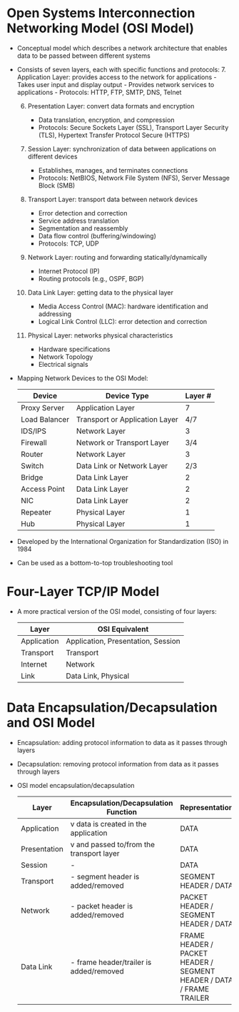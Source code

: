 # Open Systems Interconnection Networking Model (OSI Model)

- Conceptual model which describes a network architecture that enables data to be passed between different systems

- Consists of seven layers, each with specific functions and protocols:
    7. Application Layer: provides access to the network for applications
        - Takes user input and display output
        - Provides network services to applications
        - Protocols: HTTP, FTP, SMTP, DNS, Telnet

    6. Presentation Layer: convert data formats and encryption
        - Data translation, encryption, and compression
        - Protocols: Secure Sockets Layer (SSL), Transport Layer Security (TLS), Hypertext Transfer Protocol Secure (HTTPS)

    5. Session Layer: synchronization of data between applications on different devices
        - Establishes, manages, and terminates connections
        - Protocols: NetBIOS, Network File System (NFS), Server Message Block (SMB)

    4. Transport Layer: transport data between network devices
        - Error detection and correction
        - Service address translation
        - Segmentation and reassembly
        - Data flow control (buffering/windowing)
        - Protocols: TCP, UDP

    3. Network Layer: routing and forwarding statically/dynamically
        - Internet Protocol (IP)
        - Routing protocols (e.g., OSPF, BGP)

    2. Data Link Layer: getting data to the physical layer
        - Media Access Control (MAC): hardware identification and addressing
        - Logical Link Control (LLC): error detection and correction

    1. Physical Layer: networks physical characteristics
        - Hardware specifications
        - Network Topology
        - Electrical signals 

- Mapping Network Devices to the OSI Model:

    | Device        | Device Type                    | Layer # |
    |---------------|--------------------------------|---------|
    | Proxy Server  | Application Layer              | 7       |
    | Load Balancer | Transport or Application Layer | 4/7     |
    | IDS/IPS       | Network Layer                  | 3       |
    | Firewall      | Network or Transport Layer     | 3/4     |
    | Router        | Network Layer                  | 3       |
    | Switch        | Data Link or Network Layer     | 2/3     |
    | Bridge        | Data Link Layer                | 2       |
    | Access Point  | Data Link Layer                | 2       |
    | NIC           | Data Link Layer                | 2       |
    | Repeater      | Physical Layer                 | 1       |
    | Hub           | Physical Layer                 | 1       |


- Developed by the International Organization for Standardization (ISO) in 1984

- Can be used as a bottom-to-top troubleshooting tool

# Four-Layer TCP/IP Model
- A more practical version of the OSI model, consisting of four layers:

    | Layer       | OSI Equivalent                     |
    |-------------|------------------------------------|
    | Application | Application, Presentation, Session |
    | Transport   | Transport                          |
    | Internet    | Network                            |
    | Link        | Data Link, Physical                |

# Data Encapsulation/Decapsulation and OSI Model
- Encapsulation: adding protocol information to data as it passes through layers

- Decapsulation: removing protocol information from data as it passes through layers

- OSI model encapsulation/decapsulation

    | Layer        | Encapsulation/Decapsulation Function     | Representation                        |
    |--------------|------------------------------------------|---------------------------------------|
    | Application  | v data is created in the application     | DATA                                  |
    | Presentation | v and passed to/from the transport layer | DATA                                  |
    | Session      | -                                        | DATA                                  |
    | Transport    | - segment header is added/removed        | SEGMENT HEADER / DATA                 |
    | Network      | - packet header is added/removed         | PACKET HEADER / SEGMENT HEADER / DATA |
    | Data Link    | - frame header/trailer is added/removed  | FRAME HEADER / PACKET HEADER / SEGMENT HEADER / DATA / FRAME TRAILER                             |